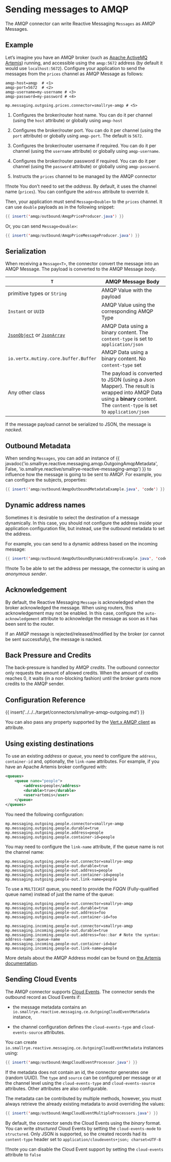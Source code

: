 # Sending messages to AMQP

The AMQP connector can write Reactive Messaging `Messages` as AMQP
Messages.

## Example

Let’s imagine you have an AMQP broker (such as [Apache ActiveMQ
Artemis](https://activemq.apache.org/components/artemis/)) running, and
accessible using the `amqp:5672` address (by default it would use
`localhost:5672`). Configure your application to send the messages from
the `prices` channel as AMQP Message as follows:

```properties
amqp-host=amqp  # <1>
amqp-port=5672  # <2>
amqp-username=my-username # <3>
amqp-password=my-password # <4>

mp.messaging.outgoing.prices.connector=smallrye-amqp # <5>
```
1.  Configures the broker/router host name. You can do it per channel
    (using the `host` attribute) or globally using `amqp-host`

2.  Configures the broker/router port. You can do it per channel (using
    the `port` attribute) or globally using `amqp-port`. The default is
    `5672`.

3.  Configures the broker/router username if required. You can do it per
    channel (using the `username` attribute) or globally using
    `amqp-username`.

4.  Configures the broker/router password if required. You can do it per
    channel (using the `password` attribute) or globally using
    `amqp-password`.

5.  Instructs the `prices` channel to be managed by the AMQP connector

!!!note
    You don’t need to set the *address*. By default, it uses the channel
    name (`prices`). You can configure the `address` attribute to override
    it.

Then, your application must send `Message<Double>` to the `prices`
channel. It can use `double` payloads as in the following snippet:

``` java
{{ insert('amqp/outbound/AmqpPriceProducer.java') }}
```

Or, you can send `Message<Double>`:

``` java
{{ insert('amqp/outbound/AmqpPriceMessageProducer.java') }}
```

## Serialization

When receiving a `Message<T>`, the connector convert the message into an
AMQP Message. The payload is converted to the AMQP Message *body*.

| `T`                                                                                                                                                                | AMQP Message Body                                                                                                                                                        |
|--------------------------------------------------------------------------------------------------------------------------------------------------------------------|--------------------------------------------------------------------------------------------------------------------------------------------------------------------------|
| primitive types or `String`                                                                                                                                        | AMQP Value with the payload                                                                                                                                              |
| `Instant` or `UUID`                                                                                                                                                | AMQP Value using the corresponding AMQP Type                                                                                                                             |
| [`JsonObject`](https://vertx.io/docs/apidocs/io/vertx/core/json/JsonObject.html) or [`JsonArray`](https://vertx.io/docs/apidocs/io/vertx/core/json/JsonArray.html) | AMQP Data using a binary content. The `content-type` is set to `application/json`                                                                                        |
| `io.vertx.mutiny.core.buffer.Buffer`                                                                                                                               | AMQP Data using a binary content. No `content-type` set                                                                                                                  |
| Any other class                                                                                                                                                    | The payload is converted to JSON (using a Json Mapper). The result is wrapped into AMQP Data using a **binary** content. The `content-type` is set to `application/json` |

If the message payload cannot be serialized to JSON, the message is
*nacked*.

## Outbound Metadata

When sending `Messages`, you can add an instance of
{{ javadoc('io.smallrye.reactive.messaging.amqp.OutgoingAmqpMetadata', False, 'io.smallrye.reactive/smallrye-reactive-messaging-amqp') }}
to influence how the message is going to be sent to AMQP. For example, you
can configure the subjects, properties:

``` java
{{ insert('amqp/outbound/AmqpOutboundMetadataExample.java', 'code') }}
```

## Dynamic address names

Sometimes it is desirable to select the destination of a message
dynamically. In this case, you should not configure the address inside
your application configuration file, but instead, use the outbound
metadata to set the address.

For example, you can send to a dynamic address based on the incoming
message:

``` java
{{ insert('amqp/outbound/AmqpOutboundDynamicAddressExample.java', 'code') }}
```

!!!note
    To be able to set the address per message, the connector is using an
    *anonymous sender*.

## Acknowledgement

By default, the Reactive Messaging `Message` is acknowledged when the
broker acknowledged the message. When using routers, this
acknowledgement may not be enabled. In this case, configure the
`auto-acknowledgement` attribute to acknowledge the message as soon as
it has been sent to the router.

If an AMQP message is rejected/released/modified by the broker (or
cannot be sent successfully), the message is nacked.

## Back Pressure and Credits

The back-pressure is handled by AMQP *credits*. The outbound connector
only requests the amount of allowed credits. When the amount of credits
reaches 0, it waits (in a non-blocking fashion) until the broker grants
more credits to the AMQP sender.

## Configuration Reference

{{ insert('../../../target/connectors/smallrye-amqp-outgoing.md') }}


You can also pass any property supported by the [Vert.x AMQP
client](https://vertx.io/docs/vertx-amqp-client/java/) as attribute.

## Using existing destinations

To use an existing *address* or *queue*, you need to configure the
`address`, `container-id` and, optionally, the `link-name` attributes.
For example, if you have an Apache Artemis broker configured with:

``` xml
<queues>
    <queue name="people">
        <address>people</address>
        <durable>true</durable>
        <user>artemis</user>
    </queue>
</queues>
```

You need the following configuration:

``` properties
mp.messaging.outgoing.people.connector=smallrye-amqp
mp.messaging.outgoing.people.durable=true
mp.messaging.outgoing.people.address=people
mp.messaging.outgoing.people.container-id=people
```

You may need to configure the `link-name` attribute, if the queue name
is not the channel name:

``` properties
mp.messaging.outgoing.people-out.connector=smallrye-amqp
mp.messaging.outgoing.people-out.durable=true
mp.messaging.outgoing.people-out.address=people
mp.messaging.outgoing.people-out.container-id=people
mp.messaging.outgoing.people-out.link-name=people
```

To use a `MULTICAST` queue, you need to provide the *FQQN*
(Fully-qualified queue name) instead of just the name of the queue:

``` properties
mp.messaging.outgoing.people-out.connector=smallrye-amqp
mp.messaging.outgoing.people-out.durable=true
mp.messaging.outgoing.people-out.address=foo
mp.messaging.outgoing.people-out.container-id=foo

mp.messaging.incoming.people-out.connector=smallrye-amqp
mp.messaging.incoming.people-out.durable=true
mp.messaging.incoming.people-out.address=foo::bar # Note the syntax: address-name::queue-name
mp.messaging.incoming.people-out.container-id=bar
mp.messaging.incoming.people-out.link-name=people
```

More details about the AMQP Address model can be found on [the Artemis
documentation](https://activemq.apache.org/components/artemis/documentation/2.0.0/address-model.html).

## Sending Cloud Events

The AMQP connector supports [Cloud Events](https://cloudevents.io/). The
connector sends the outbound record as Cloud Events if:

-   the message metadata contains an
    `io.smallrye.reactive.messaging.ce.OutgoingCloudEventMetadata`
    instance,

-   the channel configuration defines the `cloud-events-type` and
    `cloud-events-source` attributes.

You can create
`io.smallrye.reactive.messaging.ce.OutgoingCloudEventMetadata` instances
using:

``` java
{{ insert('amqp/outbound/AmqpCloudEventProcessor.java') }}
```

If the metadata does not contain an id, the connector generates one
(random UUID). The `type` and `source` can be configured per message or
at the channel level using the `cloud-events-type` and
`cloud-events-source` attributes. Other attributes are also
configurable.

The metadata can be contributed by multiple methods, however, you must
always retrieve the already existing metadata to avoid overriding the
values:

``` java
{{ insert('amqp/outbound/AmqpCloudEventMultipleProcessors.java') }}
```

By default, the connector sends the Cloud Events using the *binary*
format. You can write *structured* Cloud Events by setting the
`cloud-events-mode` to `structured`. Only JSON is supported, so the
created records had its `content-type` header set to
`application/cloudevents+json; charset=UTF-8`

!!!note
    you can disable the Cloud Event support by setting the `cloud-events`
    attribute to `false`

